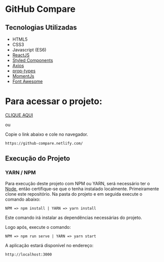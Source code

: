 # GitHub Compare

## Tecnologias Utilizadas

- HTML5
- CSS3
- Javascript (ES6)
- [ReactJS](https://reactjs.org/)
- [Styled Components](https://github.com/styled-components)
- [Axios](https://github.com/axios/axios)
- [prop-types](https://github.com/facebook/prop-types)
- [MomentJs](https://github.com/moment/moment)
- [Font Awesome](https://github.com/FortAwesome/Font-Awesome)

# Para acessar o projeto:

[CLIQUE AQUI](https://github-compare.netlify.com/)

ou

Copie o link abaixo e cole no navegador.

```
https://github-compare.netlify.com/

```

## Execução do Projeto

### YARN / NPM
Para execução deste projeto com NPM ou YARN, será necessário ter o [Node](https://nodejs.org),
então certifique-se que o tenha instalado localmente. Primeiramente clone este repositório.
Na pasta do projeto e em seguida execute o comando abaixo:
```
NPM => npm install | YARN => yarn install
```
Este comando irá instalar as dependências necessárias do projeto.

Logo após, execute o comando:
```
NPM => npm run serve | YARN => yarn start
```
A aplicação estará disponível no endereço:
```
http://localhost:3000
```
